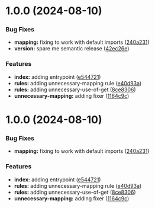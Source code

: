 # 1.0.0 (2024-08-10)


### Bug Fixes

* **mapping:** fixing to work with default imports ([240a231](https://github.com/kranners/eslint-plugin-nodash/commit/240a23145e37296ad197a12641cc372c77af0c6d))
* **version:** spare me semantic release ([42ec26e](https://github.com/kranners/eslint-plugin-nodash/commit/42ec26e9099eee90f9a7f75ce7a31f76aceea7dd))


### Features

* **index:** adding entrypoint ([e544721](https://github.com/kranners/eslint-plugin-nodash/commit/e544721fe1a3ddb1e21b9533f38e694822a54d71))
* **rules:** adding unnecessary-mapping rule ([e40d93a](https://github.com/kranners/eslint-plugin-nodash/commit/e40d93aa6b6a274e02debbda6fc3c197ca0935f2))
* **rules:** adding unnecessary-use-of-get ([8ce8306](https://github.com/kranners/eslint-plugin-nodash/commit/8ce830638f83722c26f578cde0b03f64d9dd2c83))
* **unnecessary-mapping:** adding fixer ([1164c9c](https://github.com/kranners/eslint-plugin-nodash/commit/1164c9cf49418d1b50ba9f3cb74633db4f523fb4))

# 1.0.0 (2024-08-10)


### Bug Fixes

* **mapping:** fixing to work with default imports ([240a231](https://github.com/kranners/eslint-plugin-nodash/commit/240a23145e37296ad197a12641cc372c77af0c6d))


### Features

* **index:** adding entrypoint ([e544721](https://github.com/kranners/eslint-plugin-nodash/commit/e544721fe1a3ddb1e21b9533f38e694822a54d71))
* **rules:** adding unnecessary-mapping rule ([e40d93a](https://github.com/kranners/eslint-plugin-nodash/commit/e40d93aa6b6a274e02debbda6fc3c197ca0935f2))
* **rules:** adding unnecessary-use-of-get ([8ce8306](https://github.com/kranners/eslint-plugin-nodash/commit/8ce830638f83722c26f578cde0b03f64d9dd2c83))
* **unnecessary-mapping:** adding fixer ([1164c9c](https://github.com/kranners/eslint-plugin-nodash/commit/1164c9cf49418d1b50ba9f3cb74633db4f523fb4))
